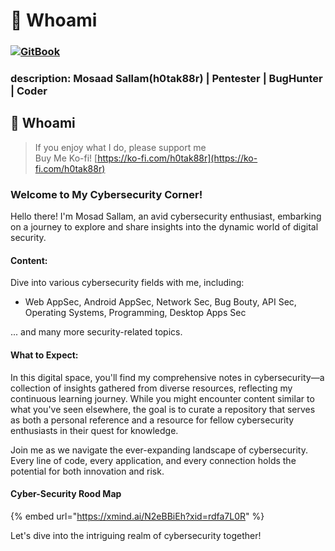 # 🧑 Whoami

### [![GitBook](https://img.shields.io/static/v1?message=Documented%20on%20GitBook\&logo=gitbook\&logoColor=ffffff\&label=%20\&labelColor=5c5c5c\&color=3F89A1)](https://www.gitbook.com/preview?utm_source=gitbook_readme_badge\&utm_medium=organic\&utm_campaign=preview_documentation\&utm_content=link)

### description: Mosaad Sallam(h0tak88r) | Pentester | BugHunter | Coder

## 🧑 Whoami

> If you enjoy what I do, please support me\
> Buy Me Ko-fi! [https://ko-fi.com/h0tak88r](https://ko-fi.com/h0tak88r)

### Welcome to My Cybersecurity Corner!

Hello there! I'm Mosad Sallam, an avid cybersecurity enthusiast, embarking on a journey to explore and share insights into the dynamic world of digital security.

#### Content:

Dive into various cybersecurity fields with me, including:

* Web AppSec, Android AppSec, Network Sec, Bug Bouty, API Sec, Operating Systems, Programming, Desktop Apps Sec

... and many more security-related topics.

#### What to Expect:

In this digital space, you'll find my comprehensive notes in cybersecurity—a collection of insights gathered from diverse resources, reflecting my continuous learning journey. While you might encounter content similar to what you've seen elsewhere, the goal is to curate a repository that serves as both a personal reference and a resource for fellow cybersecurity enthusiasts in their quest for knowledge.

Join me as we navigate the ever-expanding landscape of cybersecurity. Every line of code, every application, and every connection holds the potential for both innovation and risk.

#### Cyber-Security Rood Map

{% embed url="https://xmind.ai/N2eBBiEh?xid=rdfa7L0R" %}

Let's dive into the intriguing realm of cybersecurity together!
